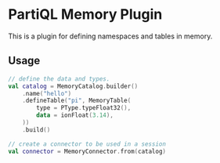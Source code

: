 # PartiQL Memory Plugin

This is a plugin for defining namespaces and tables in memory.

## Usage

```kotlin
// define the data and types.
val catalog = MemoryCatalog.builder()
    .name("hello")
    .defineTable("pi", MemoryTable(
        type = PType.typeFloat32(),
        data = ionFloat(3.14),
    ))
    .build()

// create a connector to be used in a session
val connector = MemoryConnector.from(catalog)
```
